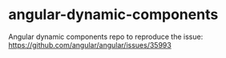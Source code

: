 # angular-dynamic-components
Angular dynamic components repo to reproduce the issue: https://github.com/angular/angular/issues/35993
